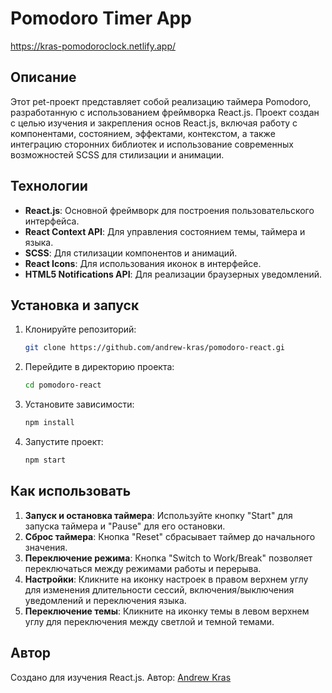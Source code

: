 # Pomodoro Timer App
https://kras-pomodoroclock.netlify.app/

## Описание

Этот pet-проект представляет собой реализацию таймера Pomodoro, разработанную с использованием фреймворка React.js. Проект создан с целью изучения и закрепления основ React.js, включая работу с компонентами, состоянием, эффектами, контекстом, а также интеграцию сторонних библиотек и использование современных возможностей SCSS для стилизации и анимации.

## Технологии

- **React.js**: Основной фреймворк для построения пользовательского интерфейса.
- **React Context API**: Для управления состоянием темы, таймера и языка.
- **SCSS**: Для стилизации компонентов и анимаций.
- **React Icons**: Для использования иконок в интерфейсе.
- **HTML5 Notifications API**: Для реализации браузерных уведомлений.

## Установка и запуск

1. Клонируйте репозиторий:
    ```bash
    git clone https://github.com/andrew-kras/pomodoro-react.gi
    ```

2. Перейдите в директорию проекта:
    ```bash
    cd pomodoro-react
    ```

3. Установите зависимости:
    ```bash
    npm install
    ```

4. Запустите проект:
    ```bash
    npm start
    ```

## Как использовать

1. **Запуск и остановка таймера**: Используйте кнопку "Start" для запуска таймера и "Pause" для его остановки.
2. **Сброс таймера**: Кнопка "Reset" сбрасывает таймер до начального значения.
3. **Переключение режима**: Кнопка "Switch to Work/Break" позволяет переключаться между режимами работы и перерыва.
4. **Настройки**: Кликните на иконку настроек в правом верхнем углу для изменения длительности сессий, включения/выключения уведомлений и переключения языка.
5. **Переключение темы**: Кликните на иконку темы в левом верхнем углу для переключения между светлой и темной темами.

## Автор

Создано для изучения React.js. Автор: [Andrew Kras](https://github.com/andrew-kras/)
